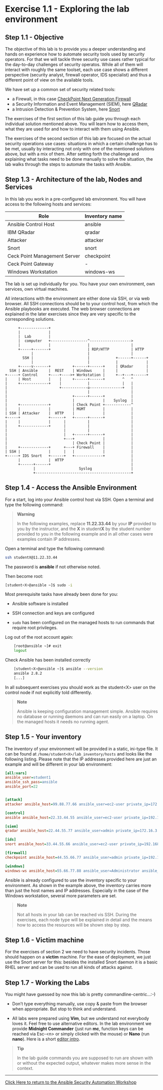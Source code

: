 # Exercise 1.1 - Exploring the lab environment

## Step 1.1 - Objective

The objective of this lab is to provide you a deeper understanding and hands on experience how to automate security tools used by security operators. For that we will tackle three security use cases rather typical for the day-to-day challenges of security operatos. While all of them will interact with roughly the same toolset, each use case shows a different perspective (security analyst, firewall operator, IDS specialist) and thus a different point of view on the available tools.

We have set up a common set of security related tools:

- a Firewall, in this case [CheckPoint Next Generation Firewall](https://www.checkpoint.com/products/next-generation-firewall/)
- a Security Information and Event Management (SIEM), here [QRadar](https://www.ibm.com/security/security-intelligence/qradar)
- a Intrusion Detection & Prevention System, here [Snort](https://www.snort.org)

The exercises of the first section of this lab guide you through each individual solution mentioned above. You will learn how to access them, what they are used for and how to interact with them using Ansible.

The exercises of the second section of this lab are focused on the actual security operations use cases: situations in which a certain challenge has to be met, usually by interacting not only with one of the mentioned solutions above, but with a mix of them. After setting forth the challenge and explaining what tasks need to be done manually to solve the situation, the lab walks through the steps to automate the tasks with Ansible.

## Step 1.3 - Architecture of the lab, Nodes and Services

In this lab you work in a pre-configured lab environment. You will have access to the following hosts and services:

| Role                         | Inventory name |
| -----------------------------| ---------------|
| Ansible Control Host         | ansible        |
| IBM QRadar                   | qradar         |
| Attacker                     | attacker       |
| Snort                        | snort          |
| Ceck Point Management Server | checkpoint     |
| Ceck Point Gateway           | -              |
| Windows Workstation          | windows-ws     |

The lab is set up individually for you. You have your own environment, own services, own virtual machines.

All interactions with the environment are either done via SSH, or via web browser. All SSH connections should be to your control host, from which the Ansible playbooks are executed. The web browser connections are explained in the  later exercises since they are very specific to the corresponding solutions.

```
      +-------------+
      |             |
      |  Lab        |
      |  computer   +-----------------^------------------->
      |             |                 |                   |
      +-----+-------+                 | RDP/HTTP          | HTTP
            |                         |                   |
        SSH |                         |            +------+------+
            |                         |            |             |
      +-----v-------+          +------+------+     | QRadar      |
  SSH | Ansible     |  REST    | Windows     |     |             |
+-----+ Control     +----+---->+ Workstation |     +--+---+------+
|     | Host        |    |     +------+------+        ^   ^
|     +-------------+    |            |               |   |
|                        +------------o---------------+   |
|                                     |                   |
|                              +------+------+            |
|                              |             |    Syslog  |
|     +-------------+          | Check Point +------------^
|     |             |          | MGMT        |            |
| SSH | Attacker    |  HTTP    |             |            |
+-----+             +------+   +------+------+            |
|     |             |      |          |                   |
|     +-------------+      |          |                   |
|                          |          |                   |
|                          |   +------+------+            |
|                          +---+             |            |
|                              | Check Point |            |
|     +-------------+      +---+ Firewall    |            |
| SSH |             |      |   |             |            |
+-----+ IDS Snort   +------+   +-------------+            |
      |             |  HTTP                               |
      +------+------+                                     |
             |                    Syslog                  |
             +--------------------------------------------+
```

## Step 1.4 - Access the Ansible Environment

For a start, log into your Ansible control host via SSH. Open a terminal and type the following command:

> **Warning**
> 
> In the following examples, replace **11.22.33.44** by your **IP** provided to you by the instructor, and the **X** in student**X** by the student number provided to you in the following example and in all other cases were examples contain IP addresses.

Open a terminal and type the following command:

```bash
ssh studentX@11.22.33.44
```

The password is **ansible** if not otherwise noted.

Then become root:

```bash
[student<X>@ansible ~]$ sudo -i
```

Most prerequisite tasks have already been done for you:

  - Ansible software is installed

  - SSH connection and keys are configured

  - `sudo` has been configured on the managed hosts to run commands that require root privileges.

Log out of the root account again:

```bash
    [root@ansible ~]# exit
    logout
```

Check Ansible has been installed correctly

```bash
    [student<X>@ansible ~]$ ansible --version
    ansible 2.8.2
    [...]
```

In all subsequent exercises you should work as the student\<X\> user on the control node if not explicitly told differently.

> **Note**
> 
> Ansible is keeping configuration management simple. Ansible requires no database or running daemons and can run easily on a laptop. On the managed hosts it needs no running agent.

## Step 1.5 - Your inventory

The inventory of your environment will be provided in a static, ini-type file. It can be found at `/home/student<X>/lab_inventory/hosts` and looks like the following listing. Please note that the IP addresses provided here are just an example and will be different in your lab environment:

```ini
[all:vars]
ansible_user=student1
ansible_ssh_pass=ansible
ansible_port=22


[attack]
attacker ansible_host=99.88.77.66 ansible_user=ec2-user private_ip=172.16.99.66 private_ip2=172.17.44.66

[control]
ansible ansible_host=22.33.44.55 ansible_user=ec2-user private_ip=192.168.2.3

[siem]
qradar ansible_host=22.44.55.77 ansible_user=admin private_ip=172.16.3.44 ansible_httpapi_pass="Ansible1!" ansible_connection=httpapi ansible_httpapi_use_ssl=yes ansible_httpapi_validate_certs=False ansible_network_os=ibm.qradar.qradar

[ids]
snort ansible_host=33.44.55.66 ansible_user=ec2-user private_ip=192.168.3.4 private_ip2=172.17.33.77

[firewall]
checkpoint ansible_host=44.55.66.77 ansible_user=admin private_ip=192.168.4.5 ansible_network_os=checkpoint ansible_connection=httpapi ansible_httpapi_use_ssl=yes ansible_httpapi_validate_certs=no

[windows]
windows-ws ansible_host=55.66.77.88 ansible_user=Administrator ansible_pass=RedHat19! ansible_port=5986 ansible_connection=winrm ansible_winrm_server_cert_validation=ignore private_ip=192.168.5.6
```

Ansible is already configured to use the inventory specific to your environment. As shown in the example above, the inventory carries more than just the host names and IP addresses. Especially in the case of the Windows workstation, several more parameters are set.

> **Note**
> 
> Not all hosts in your lab can be reached vis SSH. During the exercises, each node type will be explained in detail and the means how to access the resources will be shown step by step.

## Step 1.6 - Victim machine

For the exercises of section 2 we need to have security incidents. Those should happen on a **victim** machine. For the ease of deployment, we just use the Snort server for this: besides the installed Snort daemon it is a basic RHEL server and can be used to run all kinds of attacks against.

## Step 1.7 - Working the Labs

You might have guessed by now this lab is pretty commandline-centric…​ :-)

  - Don’t type everything manually, use copy & paste from the browser when appropriate. But stop to think and understand.

  - All labs were prepared using **Vim**, but we understand not everybody loves it. Feel free to use alternative editors. In the lab environment we provide **Midnight Commander** (just run **mc**, function keys can be reached via Esc-\<n\> or simply clicked with the mouse) or **Nano** (run **nano**). Here is a short [editor intro](../0.0-support-docs/editor_intro.md).

> **Tip**
>
> In the lab guide commands you are supposed to run are shown with or without the expected output, whatever makes more sense in the context.

----

[Click Here to return to the Ansible Security Automation Workshop](../README.md#section-1---introduction-to-ansible-security-automation-basics)
